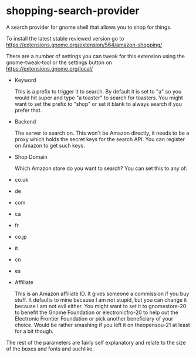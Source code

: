 shopping-search-provider
========================

A search provider for gnome shell that allows you to shop for things.

To install the latest stable reviewed version go to https://extensions.gnome.org/extension/564/amazon-shopping/

There are a number of settings you can tweak for this extension using the gnome-tweak-tool or the settings button
on https://extensions.gnome.org/local/

* Keyword

  This is a prefix to trigger it to search. By default it is set to "a" so you would hit super and type "a toaster" to search for toasters. You might want to set
the prefix to "shop" or set it blank to always search if you prefer that.

* Backend

  The server to search on. This won't be Amazon directly, it needs to be a proxy which holds the secret
keys for the search API. You can register on Amazon to get such keys.

* Shop Domain

  Which Amazon store do you want to search? You can set this to any of:
 * co.uk
 * de
 * com
 * ca
 * fr
 * co.jp
 * it
 * cn
 * es

* Affiliate

  This is an Amazon affiliate ID. It gives someone a commission if you buy stuff. It defaults to mine because I am
not stupid, but you can change it because I am not evil either. You might want to set it to 
gnomestore-20 to benefit the Gnome Foundation or electronicfro-20 to help out the Electronic Frontier Foundation
or pick another beneficiary of your choice. Would be rather smashing if you left it on theopensou-21 at least for a bit
though.

The rest of the parameters are fairly self explanatory and relate to the size of the boxes and fonts and suchlike.
